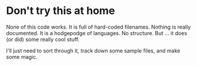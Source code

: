 # Don't try this at home

None of this code works. It is full of hard-coded filenames. Nothing is really
documented. It is a hodgepodge of languages. No structure. But ... it does (or
did) some really cool stuff.

I'll just need to sort through it, track down some sample files, and make some
magic.
